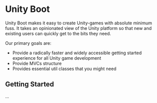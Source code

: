 
# Unity Boot
Unity Boot makes it easy to create Unity-games with absolute minimum fuss. It takes an opinionated view of the Unity platform so that new and existing users can quickly get to the bits they need.  
  
Our primary goals are:
* Provide a radically faster and widely accessible getting started experience for all Unity game development
* Provide MVCs structure
* Provides essential util classes that you might need 

## Getting Started
...

